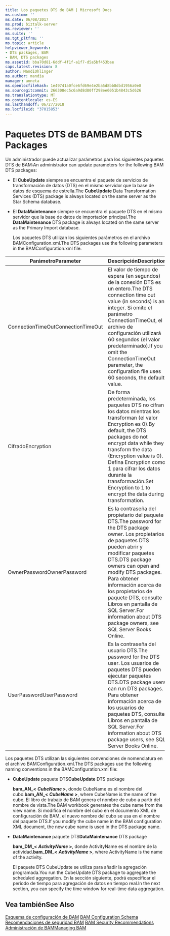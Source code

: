 ```yaml
---
title: Los paquetes DTS de BAM | Microsoft Docs
ms.custom: ''
ms.date: 06/08/2017
ms.prod: biztalk-server
ms.reviewer: ''
ms.suite: ''
ms.tgt_pltfrm: ''
ms.topic: article
helpviewer_keywords:
- DTS packages, BAM
- BAM, DTS packages
ms.assetid: bba70d81-6ddf-4f1f-a1f7-d5a5bf453bae
caps.latest.revision: 8
author: MandiOhlinger
ms.author: mandia
manager: anneta
ms.openlocfilehash: 1e49741a0fce6fd69e4e2ba5d8bb8dbd1956a0e8
ms.sourcegitcommit: 266308ec5c6a9d8d80ff298ee6051b4843c5d626
ms.translationtype: MT
ms.contentlocale: es-ES
ms.lasthandoff: 06/27/2018
ms.locfileid: "37015853"
---
```

# <a name="bam-dts-packages"></a><span data-ttu-id="a57d0-102">Paquetes DTS de BAM</span><span class="sxs-lookup"><span data-stu-id="a57d0-102">BAM DTS Packages</span></span>
<span data-ttu-id="a57d0-103">Un administrador puede actualizar parámetros para los siguientes paquetes DTS de BAM:</span><span class="sxs-lookup"><span data-stu-id="a57d0-103">An administrator can update parameters for the following BAM DTS packages:</span></span>  
  
- <span data-ttu-id="a57d0-104">El **CubeUpdate** siempre se encuentra el paquete de servicios de transformación de datos (DTS) en el mismo servidor que la base de datos de esquema de estrella.</span><span class="sxs-lookup"><span data-stu-id="a57d0-104">The **CubeUpdate** Data Transformation Services (DTS) package is always located on the same server as the Star Schema database.</span></span>  
  
- <span data-ttu-id="a57d0-105">El **DataMaintenance** siempre se encuentra el paquete DTS en el mismo servidor que la base de datos de importación principal.</span><span class="sxs-lookup"><span data-stu-id="a57d0-105">The **DataMaintenance** DTS package is always located on the same server as the Primary Import database.</span></span>  
  
  <span data-ttu-id="a57d0-106">Los paquetes DTS utilizan los siguientes parámetros en el archivo BAMConfiguration.xml.</span><span class="sxs-lookup"><span data-stu-id="a57d0-106">The DTS packages use the following parameters in the BAMConfiguration.xml file.</span></span>  
  
|<span data-ttu-id="a57d0-107">Parámetro</span><span class="sxs-lookup"><span data-stu-id="a57d0-107">Parameter</span></span>|<span data-ttu-id="a57d0-108">Descripción</span><span class="sxs-lookup"><span data-stu-id="a57d0-108">Description</span></span>|  
|---------------|-----------------|  
|<span data-ttu-id="a57d0-109">ConnectionTimeOut</span><span class="sxs-lookup"><span data-stu-id="a57d0-109">ConnectionTimeOut</span></span>|<span data-ttu-id="a57d0-110">El valor de tiempo de espera (en segundos) de la conexión DTS es un entero.</span><span class="sxs-lookup"><span data-stu-id="a57d0-110">The DTS connection time out value (in seconds) is an integer.</span></span> <span data-ttu-id="a57d0-111">Si omite el parámetro ConnectionTimeOut, el archivo de configuración utilizará 60 segundos (el valor predeterminado).</span><span class="sxs-lookup"><span data-stu-id="a57d0-111">If you omit the ConnectionTimeOut parameter, the configuration file uses 60 seconds, the default value.</span></span>|  
|<span data-ttu-id="a57d0-112">Cifrado</span><span class="sxs-lookup"><span data-stu-id="a57d0-112">Encryption</span></span>|<span data-ttu-id="a57d0-113">De forma predeterminada, los paquetes DTS no cifran los datos mientras los transforman (el valor Encryption es 0).</span><span class="sxs-lookup"><span data-stu-id="a57d0-113">By default, the DTS packages do not encrypt data while they transform the data (Encryption value is 0).</span></span> <span data-ttu-id="a57d0-114">Defina Encryption como 1 para cifrar los datos durante la transformación.</span><span class="sxs-lookup"><span data-stu-id="a57d0-114">Set Encryption to 1 to encrypt the data during transformation.</span></span>|  
|<span data-ttu-id="a57d0-115">OwnerPassword</span><span class="sxs-lookup"><span data-stu-id="a57d0-115">OwnerPassword</span></span>|<span data-ttu-id="a57d0-116">Es la contraseña del propietario del paquete DTS.</span><span class="sxs-lookup"><span data-stu-id="a57d0-116">The password for the DTS package owner.</span></span> <span data-ttu-id="a57d0-117">Los propietarios de paquetes DTS pueden abrir y modificar paquetes DTS.</span><span class="sxs-lookup"><span data-stu-id="a57d0-117">DTS package owners can open and modify DTS packages.</span></span> <span data-ttu-id="a57d0-118">Para obtener información acerca de los propietarios de paquete DTS, consulte Libros en pantalla de SQL Server.</span><span class="sxs-lookup"><span data-stu-id="a57d0-118">For information about DTS package owners, see SQL Server Books Online.</span></span>|  
|<span data-ttu-id="a57d0-119">UserPassword</span><span class="sxs-lookup"><span data-stu-id="a57d0-119">UserPassword</span></span>|<span data-ttu-id="a57d0-120">Es la contraseña del usuario DTS.</span><span class="sxs-lookup"><span data-stu-id="a57d0-120">The password for the DTS user.</span></span> <span data-ttu-id="a57d0-121">Los usuarios de paquetes DTS pueden ejecutar paquetes DTS.</span><span class="sxs-lookup"><span data-stu-id="a57d0-121">DTS package users can run DTS packages.</span></span> <span data-ttu-id="a57d0-122">Para obtener información acerca de los usuarios de paquetes DTS, consulte Libros en pantalla de SQL Server.</span><span class="sxs-lookup"><span data-stu-id="a57d0-122">For information about DTS package users, see SQL Server Books Online.</span></span>|  
  
 <span data-ttu-id="a57d0-123">Los paquetes DTS utilizan las siguientes convenciones de nomenclatura en el archivo BAMConfiguration.xml.</span><span class="sxs-lookup"><span data-stu-id="a57d0-123">The DTS packages use the following naming conventions in the BAMConfiguration.xml file:</span></span>  
  
- <span data-ttu-id="a57d0-124">**CubeUpdate** paquete DTS</span><span class="sxs-lookup"><span data-stu-id="a57d0-124">**CubeUpdate** DTS package</span></span>  
  
   <span data-ttu-id="a57d0-125">**bam_AN_\<**  ***CubeName* \>**, donde CubeName es el nombre del cubo.</span><span class="sxs-lookup"><span data-stu-id="a57d0-125">**bam_AN_\<** ***CubeName* \>**, where CubeName is the name of the cube.</span></span> <span data-ttu-id="a57d0-126">El libro de trabajo de BAM genera el nombre de cubo a partir del nombre de vista.</span><span class="sxs-lookup"><span data-stu-id="a57d0-126">The BAM workbook generates the cube name from the view name.</span></span> <span data-ttu-id="a57d0-127">Si modifica el nombre del cubo en el documento XML de configuración de BAM, el nuevo nombre del cubo se usa en el nombre del paquete DTS.</span><span class="sxs-lookup"><span data-stu-id="a57d0-127">If you modify the cube name in the BAM configuration XML document, the new cube name is used in the DTS package name.</span></span>  
  
- <span data-ttu-id="a57d0-128">**DataMaintenance** paquete DTS</span><span class="sxs-lookup"><span data-stu-id="a57d0-128">**DataMaintenance** DTS package</span></span>  
  
   <span data-ttu-id="a57d0-129">**bam_DM_\<**  ***ActivityName* \>**, donde ActivityName es el nombre de la actividad.</span><span class="sxs-lookup"><span data-stu-id="a57d0-129">**bam_DM_\<** ***ActivityName* \>**, where ActivityName is the name of the activity.</span></span>  
  
  <span data-ttu-id="a57d0-130">El paquete DTS CubeUpdate se utiliza para añadir la agregación programada.</span><span class="sxs-lookup"><span data-stu-id="a57d0-130">You run the CubeUpdate DTS package to aggregate the scheduled aggregation.</span></span> <span data-ttu-id="a57d0-131">En la sección siguiente, podrá especificar el período de tiempo para agregación de datos en tiempo real.</span><span class="sxs-lookup"><span data-stu-id="a57d0-131">In the next section, you can specify the time window for real-time data aggregation.</span></span>  
  
## <a name="see-also"></a><span data-ttu-id="a57d0-132">Vea también</span><span class="sxs-lookup"><span data-stu-id="a57d0-132">See Also</span></span>  
 <span data-ttu-id="a57d0-133">[Esquema de configuración de BAM](../core/bam-configuration-schema.md) </span><span class="sxs-lookup"><span data-stu-id="a57d0-133">[BAM Configuration Schema](../core/bam-configuration-schema.md) </span></span>  
 <span data-ttu-id="a57d0-134">[Recomendaciones de seguridad BAM](../core/bam-security-recommendations.md) </span><span class="sxs-lookup"><span data-stu-id="a57d0-134">[BAM Security Recommendations](../core/bam-security-recommendations.md) </span></span>  
 [<span data-ttu-id="a57d0-135">Administración de BAM</span><span class="sxs-lookup"><span data-stu-id="a57d0-135">Managing BAM</span></span>](../core/managing-bam.md)